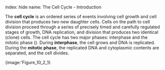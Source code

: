 index: hide
name: The Cell Cycle - Introduction

The  **cell cycle** is an ordered series of events involving cell growth and cell division that produces two new daughter cells. Cells on the path to cell division proceed through a series of precisely timed and carefully regulated stages of growth, DNA replication, and division that produces two identical (clone) cells. The cell cycle has two major phases: interphase and the mitotic phase (). During  **interphase**, the cell grows and DNA is replicated. During the  **mitotic phase**, the replicated DNA and cytoplasmic contents are separated, and the cell divides.


{image:'Figure_10_2_1}
        
